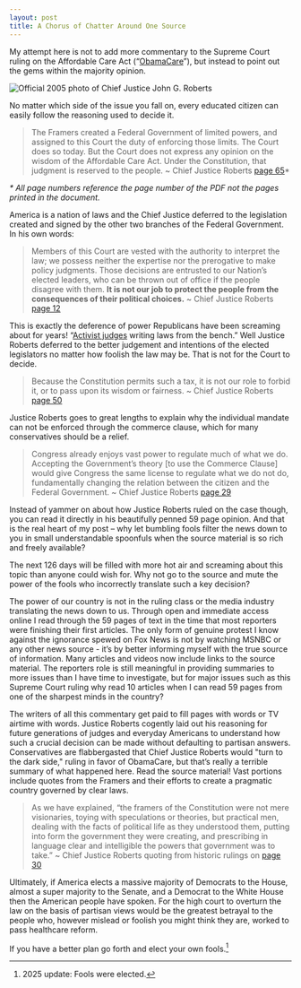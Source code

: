 ```yaml
---
layout: post
title: A Chorus of Chatter Around One Source
---
```


My attempt here is not to add more commentary to the Supreme Court ruling on the Affordable Care Act (“<a title="Patient Protection and Affordable Care Act" href="http://en.wikipedia.org/wiki/Patient_Protection_and_Affordable_Care_Act" rel="wikipedia" target="_blank">ObamaCare</a>”), but instead to point out the gems within the majority opinion.

![Official 2005 photo of Chief Justice John G. Roberts](http://upload.wikimedia.org/wikipedia/commons/thumb/4/43/Official_roberts_CJ.jpg/300px-Official_roberts_CJ.jpg)

No matter which side of the issue you fall on, every educated citizen can easily follow the reasoning used to decide it.
<blockquote>The Framers created a Federal Government of limited powers, and assigned to this Court the duty of enforcing those limits. The Court does so today. But the Court does not express any opinion on the wisdom of the Affordable Care Act. Under the Constitution, that judgment is reserved to the people. ~ Chief Justice Roberts <a href="http://www.supremecourt.gov/opinions/11pdf/11-393c3a2.pdf#page=65">page 65</a>*</blockquote>
<em>* All page numbers reference the page number of the PDF not the pages printed in the document.</em>

America is a nation of laws and the Chief Justice deferred to the legislation created and signed by the other two branches of the Federal Government. In his own words:
<blockquote>Members of this Court are vested with the authority to interpret the law; we possess neither the expertise nor the prerogative to make policy judgments. Those decisions are entrusted to our Nation’s elected leaders, who can be thrown out of office if the people disagree with them. <strong>It is not our job to protect the people from the consequences of their political choices.</strong> ~ Chief Justice Roberts <a href="http://www.supremecourt.gov/opinions/11pdf/11-393c3a2.pdf#page=12">page 12</a></blockquote>
This is exactly the deference of power Republicans have been screaming about for years! “<a title="Judicial activism" href="http://en.wikipedia.org/wiki/Judicial_activism" rel="wikipedia" target="_blank">Activist judges</a> writing laws from the bench.” Well Justice Roberts deferred to the better judgement and intentions of the elected legislators no matter how foolish the law may be. That is not for the Court to decide.
<blockquote>Because the Constitution permits such a tax, it is not our role to forbid it, or to pass upon its wisdom or fairness. ~ Chief Justice Roberts <a href="http://www.supremecourt.gov/opinions/11pdf/11-393c3a2.pdf#page=50">page 50</a></blockquote>
Justice Roberts goes to great lengths to explain why the individual mandate can not be enforced through the commerce clause, which for many conservatives should be a relief.
<blockquote>Congress already enjoys vast power to regulate much of what we do. Accepting the Government’s theory [to use the Commerce Clause] would give Congress the same license to regulate what we do not do, fundamentally changing the relation between the citizen and the Federal Government. ~ Chief Justice Roberts <a href="http://www.supremecourt.gov/opinions/11pdf/11-393c3a2.pdf#page=29">page 29</a></blockquote>
Instead of yammer on about how Justice Roberts ruled on the case though, you can read it directly in his beautifully penned 59 page opinion. And that is the real heart of my post – why let bumbling fools filter the news down to you in small understandable spoonfuls when the source material is so rich and freely available?

The next 126 days will be filled with more hot air and screaming about this topic than anyone could wish for. Why not go to the source and mute the power of the fools who incorrectly translate such a key decision?

The power of our country is not in the ruling class or the media industry translating the news down to us. Through open and immediate access online I read through the 59 pages of text in the time that most reporters were finishing their first articles. The only form of genuine protest I know against the ignorance spewed on Fox News is not by watching MSNBC or any other news source - it’s by better informing myself with the true source of information. Many articles and videos now include links to the source material. The reporters role is still meaningful in providing summaries to more issues than I have time to investigate, but for major issues such as this Supreme Court ruling why read 10 articles when I can read 59 pages from one of the sharpest minds in the country?

The writers of all this commentary get paid to fill pages with words or TV airtime with words. Justice Roberts cogently laid out his reasoning for future generations of judges and everyday Americans to understand how such a crucial decision can be made without defaulting to partisan answers. Conservatives are flabbergasted that Chief Justice Roberts would "turn to the dark side," ruling in favor of ObamaCare, but that’s really a terrible summary of what happened here. Read the source material! Vast portions include quotes from the Framers and their efforts to create a pragmatic country governed by clear laws.
<blockquote>As we have explained, “the framers of the Constitution were not mere visionaries, toying with speculations or theories, but practical men, dealing with the facts of political life as they understood them, putting into form the government they were creating, and prescribing in language clear and intelligible the powers that government was to take.” ~ Chief Justice Roberts quoting from historic rulings on <a href="http://www.supremecourt.gov/opinions/11pdf/11-393c3a2.pdf#page=30">page 30</a></blockquote>
Ultimately, if America elects a massive majority of Democrats to the House, almost a super majority to the Senate, and a Democrat to the White House then the American people have spoken. For the high court to overturn the law on the basis of partisan views would be the greatest betrayal to the people who, however mislead or foolish you might think they are, worked to pass healthcare reform.

If you have a better plan go forth and elect your own fools.[^1]

[^1]: 2025 update: Fools were elected.
